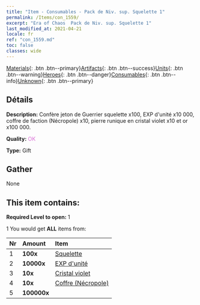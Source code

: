 ```yaml
---
title: "Item - Consumables - Pack de Niv. sup. Squelette 1"
permalink: /Items/con_1559/
excerpt: "Era of Chaos  Pack de Niv. sup. Squelette 1"
last_modified_at: 2021-04-21
locale: fr
ref: "con_1559.md"
toc: false
classes: wide
---
```

 [Materials](/fr/Items/){: .btn .btn--primary}[Artifacts](/fr/Items/Artifacts/){: .btn .btn--success}[Units](/fr/Items/Units/){: .btn .btn--warning}[Heroes](/fr/Items/Heroes/){: .btn .btn--danger}[Consumables](/fr/Items/Consumables/){: .btn .btn--info}[Unknown](/fr/Items/Unknown/){: .btn .btn--primary}

## Détails
 **Description:** Confère jeton de Guerrier squelette x100, EXP d'unité x10 000, coffre de faction (Nécropole) x10, pierre runique en cristal violet x10 et or x100 000.

 **Quality:** <span style="color: #DA70D6">OK</span>

 **Type:** Gift

## Gather

  None

## This item contains:

 **Required Level to open:** 1

 1 You would get **ALL** items  from:

  | Nr | Amount |     Item    |
  |:---|:-------|:------------|
  | 1 |  **100x** | [Squelette](/fr/Items/unt_208/) |  | 
  | 2 |  **10000x** | [EXP d'unité](/fr/Items/con_902/) |  | 
  | 3 |  **10x** | [Cristal violet](/fr/Items/con_720/) |  | 
  | 4 |  **10x** | [Coffre (Nécropole)](/fr/Items/con_1271/) |  | 
  | 5 |  **100000x** | <i class="fas fa-coins"/> |  | 
